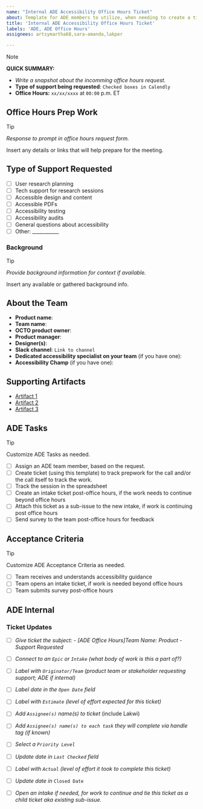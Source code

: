 ```yaml
---
name: "Internal ADE Accessibility Office Hours Ticket"
about: Template for ADE members to utilize, when needing to create a ticket to track work done to support office hours. Ex. Prepwork before the call. 
title: 'Internal ADE Accessibility Office Hours Ticket'
labels: 'ADE, ADE Office Hours'
assignees: artsymartha68,sara-amanda,lakper

---
```


> [!NOTE]
> **QUICK SUMMARY:**
> - _Write a snapshot about the incomming office hours request._
> - **Type of support being requested**: `Checked boxes in Calendly`
> - **Office Hours:** `xx/xx/xxxx` at `00:00` p.m. ET

## Office Hours Prep Work
> [!TIP]
> _Response to prompt in office hours request form._

Insert any details or links that will help prepare for the meeting.

## Type of Support Requested
- [ ] User research planning
- [ ] Tech support for research sessions
- [ ] Accessible design and content
- [ ] Accessible PDFs
- [ ] Accessibility testing
- [ ] Accessibility audits
- [ ] General questions about accessibility
- [ ] Other: ___________

### Background
> [!TIP]
> _Provide background information for context if available._

Insert any available or gathered background info. 

## About the Team 
- **Product name**:
- **Team name**:
- **OCTO product owner**:
- **Product manager**:
- **Designer(s)**:
- **Slack channel**: `Link to channel`
- **Dedicated accessibility specialist on your team** (if you have one):
- **Accessibility Champ** (if you have one):

## Supporting Artifacts 
- [Artifact 1](Placeholder1)
- [Artifact 2](Placeholder2)
- [Artifact 3](Placeholder3)

## ADE Tasks
> [!TIP]
> Customize ADE Tasks as needed. 
- [ ] Assign an ADE team member, based on the request.
- [ ] Create ticket (using this template) to track prepwork for the call and/or the call itself to track the work.
- [ ] Track the session in the spreadsheet 
- [ ] Create an intake ticket post-office hours, if the work needs to continue beyond office hours
- [ ] Attach this ticket as a sub-issue to the new intake, if work is continuing post office hours
- [ ] Send survey to the team post-office hours for feedback

## Acceptance Criteria
> [!TIP]
> Customize ADE Acceptance Criteria as needed. 
- [ ] Team receives and understands accessibility guidance 
- [ ] Team opens an intake ticket, if work is needed beyond office hours
- [ ] Team submits survey post-office hours

## ADE Internal
### Ticket Updates
- [ ] _Give ticket the subject:  - [ADE Office Hours]Team Name: Product - Support Requested_
- [ ] _Connect to an `Epic` or `Intake` (what body of work is this a part of?)_
- [ ] _Label with `Originator/Team` (product team or stakeholder requesting support; ADE if internal)_
- [ ] _Label date in the `Open Date` field_
- [ ] _Label with `Estimate` (level of effort expected for this ticket)_
- [ ] _Add `Assignee(s)` name(s) to ticket_ (include Lakwi)
- [ ] _Add `Assignee(s) name(s) to each task` they will complete via handle tag (if known)_
- [ ] _Select a `Priority Level`_
- [ ] _Update date in `Last Checked` field_
- [ ] _Label with `Actual` (level of effort it took to complete this ticket)_
- [ ] _Update date in_ `Closed Date`
- [ ] _Open an intake if needed, for work to continue and tie this ticket as a child ticket aka existing sub-issue._


